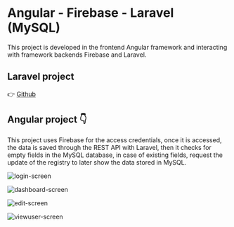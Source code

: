 # Angular - Firebase - Laravel (MySQL)

This project is developed in the frontend Angular framework and interacting with framework backends Firebase and Laravel.

## Laravel project

👉 [Github](https://github.com/lemmusm/laravel-api-for-angular)

## Angular project 👇

This project uses Firebase for the access credentials, once it is accessed, the data is saved through the REST API with Laravel, then it checks for empty fields in the MySQL database, in case of existing fields, request the update of the registry to later show the data stored in MySQL.

![login-screen](https://i.imgur.com/lqySna7.png)

![dashboard-screen](https://i.imgur.com/Pz3lXlw.png)

![edit-screen](https://i.imgur.com/P0yEpgj.png)

![viewuser-screen](https://i.imgur.com/br2pXbZ.png)
